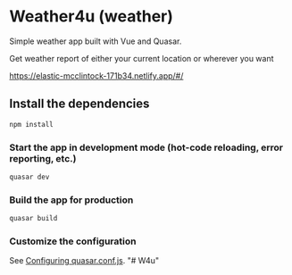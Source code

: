 # Weather4u (weather)

Simple weather app built with Vue and Quasar.

Get weather report of either your current location or wherever you want

https://elastic-mcclintock-171b34.netlify.app/#/

## Install the dependencies
```bash
npm install
```

### Start the app in development mode (hot-code reloading, error reporting, etc.)
```bash
quasar dev
```


### Build the app for production
```bash
quasar build
```

### Customize the configuration
See [Configuring quasar.conf.js](https://v1.quasar.dev/quasar-cli/quasar-conf-js).
"# W4u" 
